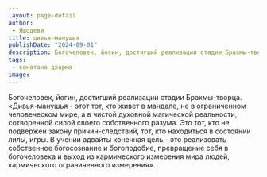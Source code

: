 ```yaml
---
layout: page-detail
author:
 - Яшодеви
title: дивья-манушья
publishDate: "2024-09-01"
description: Богочеловек, йогин, достигший реализации стадии Брахмы-творца.
tags:
 - санатана дхарма
image: 
---
```


Богочеловек, йогин, достигший реализации стадии Брахмы-творца.
	«Дивья-манушья - этот тот, кто живет в мандале, не в ограниченном человеческом мире, а в чистой духовной магической реальности, сотворенной силой своего собственного разума. Это тот, кто не подвержен закону причин-следствий, тот, кто находиться в состоянии лилы, игры. В учении адвайты конечная цель - это реализовать собственное богосознание и богоподобие, превращение себя в богочеловека и выход из кармического измерения мира людей, кармического ограниченного измерения».

